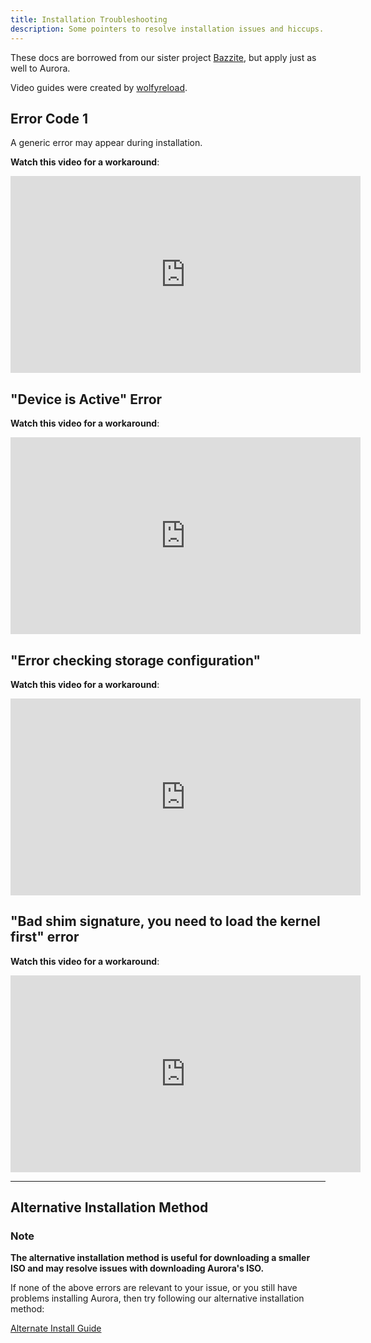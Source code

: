 ```yaml
---
title: Installation Troubleshooting
description: Some pointers to resolve installation issues and hiccups.
---
```


These docs are borrowed from our sister project [Bazzite](https://www.bazzite.gg), but apply just as well to Aurora.

Video guides were created by [wolfyreload](https://github.com/wolfyreload).

## Error Code 1

A generic error may appear during installation.

**Watch this video for a workaround**:

<iframe width="560" height="315" src="https://www.youtube-nocookie.com/embed/GRdz08hJByo?si=bkTb3J9j3ys2s4FX" title="YouTube video player" frameborder="0" allow="accelerometer; autoplay; clipboard-write; encrypted-media; gyroscope; picture-in-picture; web-share" referrerpolicy="strict-origin-when-cross-origin" allowfullscreen></iframe>

## "Device is Active" Error

**Watch this video for a workaround**:

<iframe width="560" height="315" src="https://www.youtube-nocookie.com/embed/FBGLLkIKp-w?si=_Hr9Mj3ZomObcyZ7" title="YouTube video player" frameborder="0" allow="accelerometer; autoplay; clipboard-write; encrypted-media; gyroscope; picture-in-picture; web-share" referrerpolicy="strict-origin-when-cross-origin" allowfullscreen></iframe>

## "Error checking storage configuration"

**Watch this video for a workaround**:

<iframe width="560" height="315" src="https://www.youtube-nocookie.com/embed/VTnm9EiBdPA?si=tHyI97e9O8OBWAHn" title="YouTube video player" frameborder="0" allow="accelerometer; autoplay; clipboard-write; encrypted-media; gyroscope; picture-in-picture; web-share" referrerpolicy="strict-origin-when-cross-origin" allowfullscreen></iframe>

## "Bad shim signature, you need to load the kernel first" error

**Watch this video for a workaround**:

<iframe width="560" height="315" src="https://www.youtube-nocookie.com/embed/Z_DsWqTuipU?si=NdmytImO4RXEB2ba" title="YouTube video player" frameborder="0" allow="accelerometer; autoplay; clipboard-write; encrypted-media; gyroscope; picture-in-picture; web-share" referrerpolicy="strict-origin-when-cross-origin" allowfullscreen></iframe>

<hr/>

## Alternative Installation Method

### Note

**The alternative installation method is useful for downloading a smaller ISO and may resolve issues with downloading Aurora's ISO.**

If none of the above errors are relevant to your issue, or you still have problems installing Aurora, then try following our alternative installation method:

[Alternate Install Guide](/guides/alternate-install-guide)
